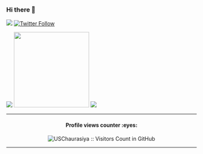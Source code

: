 ### Hi there 👋

<!--
**USChaurasiya/USChaurasiya** is a ✨ _special_ ✨ repository because its `README.md` (this file) appears on your GitHub profile.

Here are some ideas to get you started:

- 🔭 I’m currently working on ...
- 🌱 I’m currently learning ...
- 👯 I’m looking to collaborate on ...
- 🤔 I’m looking for help with ...
- 💬 Ask me about ...
- 📫 How to reach me: ...
- 😄 Pronouns: ...
- ⚡ Fun fact: ...
-->

<p>
  <a href='https://www.linkedin.com/in/umashankar-chaurasiya-a431595a' target='_blank'><img src='https://img.shields.io/badge/LinkedIn-0077B5?style=for-the-badge&logo=linkedin&logoColor=white'/></a>
  <a href='https://twitter.com/Uma_94' target='_blank'><img alt="Twitter Follow" src="https://img.shields.io/twitter/follow/Uma_94?color=%231c9cea&label=FOLLOW%20ME&logo=twitter&logoColor=%23fff&style=for-the-badge"></a>
</p>

<p/>
  <img src='https://github-profile-summary-cards.vercel.app/api/cards/stats?username=USChaurasiya&theme=github_dark' />
  <img height= "199" src="https://github-readme-stats.vercel.app/api/top-langs/?username=USChaurasiya&theme=github_dark&layout=compact" />
  <img src="https://github-readme-stats.vercel.app/api/top-langs/?username=USChaurasiya&langs_count=8&hide=python&layout=compact&theme=dark" />
</p>


<hr>
<h4 align="center">Profile views counter :eyes:</h4>
<p align="center"><img src="https://profile-counter.glitch.me/{USChaurasiya}/count.svg" alt="USChaurasiya :: Visitors Count in GitHub" /></p>
<hr>
